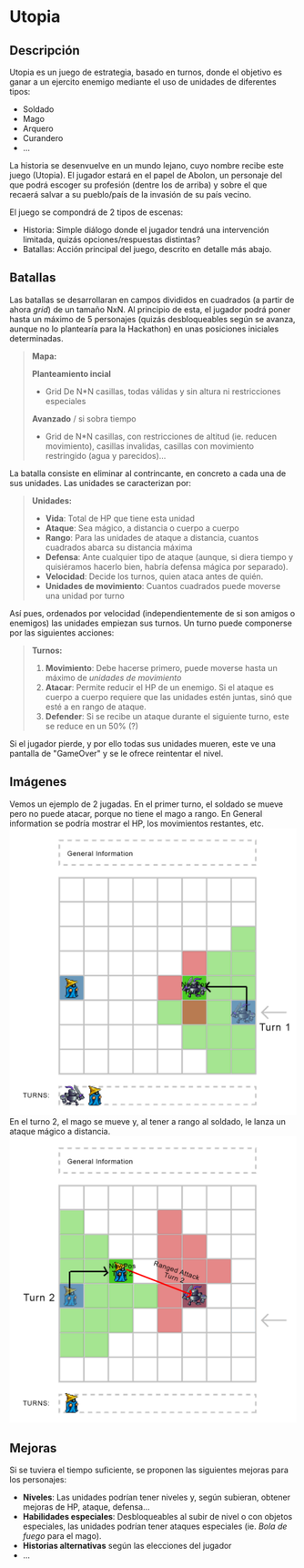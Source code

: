 Utopia
===================


Descripción
----------
Utopia es un juego de estrategia, basado en turnos, donde el objetivo es ganar a un ejercito enemigo mediante el uso de unidades de diferentes tipos:

* Soldado
* Mago
* Arquero
* Curandero
* ...

La historia se desenvuelve en un mundo lejano, cuyo nombre recibe este juego (Utopia). El jugador estará en el papel de Abolon, un personaje del que podrá escoger su profesión (dentre los de arriba) y sobre el que recaerá salvar a su pueblo/país de la invasión de su país vecino.

El juego se compondrá de 2 tipos de escenas:

* Historia: Simple diálogo donde el jugador tendrá una intervención limitada, quizás opciones/respuestas distintas?
* Batallas:  Acción principal del juego, descrito en detalle más abajo.


Batallas
-------------

Las batallas se desarrollaran en campos divididos en cuadrados (a partir de ahora *grid*) de un tamaño NxN. Al principio de esta, el jugador podrá poner hasta un máximo de 5 personajes (quizás desbloqueables según se avanza, aunque no lo plantearía para la Hackathon) en unas posiciones iniciales determinadas.

> **Mapa:**
> 
> **Planteamiento incial**
> - Grid De N*N casillas, todas válidas y sin altura ni restricciones especiales
>
> **Avanzado** / si sobra tiempo
> - Grid de N*N casillas, con restricciones de altitud (ie. reducen movimiento), casillas invalidas, casillas con movimiento restringido (agua y parecidos)...


La batalla consiste en eliminar al contrincante, en concreto a cada una de sus unidades. Las unidades se caracterizan por:

> **Unidades:**
> 
> - **Vida**: Total de HP que tiene esta unidad
> - **Ataque**: Sea mágico, a distancia o cuerpo a cuerpo
> - **Rango**: Para las unidades de ataque a distancia, cuantos cuadrados abarca su distancia máxima
> - **Defensa**: Ante cualquier tipo de ataque (aunque, si diera tiempo y quisiéramos hacerlo bien, habría defensa mágica por separado).
> - **Velocidad**: Decide los turnos, quien ataca antes de quién.
> - **Unidades de movimiento**: Cuantos cuadrados puede moverse una unidad por turno


Así pues, ordenados por velocidad (independientemente de si son amigos o enemigos) las unidades empiezan sus turnos. Un turno puede componerse por las siguientes acciones:

> **Turnos:**
> 
> 1. **Movimiento**: Debe hacerse primero, puede moverse hasta un máximo de *unidades de movimiento*
> 2. **Atacar**: Permite reducir el HP de un enemigo. Si el ataque es cuerpo a cuerpo requiere que las unidades estén juntas, sinó que esté a en rango de ataque.
> 3. **Defender**: Si se recibe un ataque durante el siguiente turno, este se reduce en un 50% (?)

Si el jugador pierde, y por ello todas sus unidades mueren,  este ve una pantalla de "GameOver" y se le ofrece reintentar el nivel.


Imágenes
-----------
Vemos un ejemplo de 2 jugadas. En el primer turno, el soldado se mueve pero no puede atacar, porque no tiene el mago a rango. En General information se podría mostrar el HP, los movimientos restantes, etc.
![enter image description here](https://github.com/Hack-A-Game/Propostes/raw/master/Utopia-Turn1.png)
En el turno 2, el mago se mueve y, al tener a rango al soldado, le lanza un ataque mágico a distancia.
![enter image description here](https://github.com/Hack-A-Game/Propostes/raw/master/Utopia-Turn2.png)

Mejoras
----------

Si se tuviera el tiempo suficiente, se proponen las siguientes mejoras para los personajes:

* **Niveles**: Las unidades podrían tener niveles y, según subieran, obtener mejoras de HP, ataque, defensa...
* **Habilidades especiales**: Desbloqueables al subir de nivel o con objetos especiales, las unidades podrían tener ataques especiales (ie. *Bola de fuego* para el mago).
* **Historias alternativas** según las elecciones del jugador
* ...
